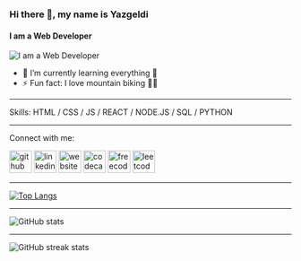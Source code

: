 ### Hi there 👋, my name is Yazgeldi
#### I am a Web Developer
![I am a Web Developer](http://webtoolfeed.files.wordpress.com/2012/10/bruce-lee-l1.jpg)

- 🌱 I’m currently learning everything 🤣
- ⚡ Fun fact: I love mountain biking 🚵‍♀

---

Skills:  HTML / CSS / JS / REACT / NODE.JS / SQL / PYTHON

---

Connect with me:

[<img src='https://cdn.jsdelivr.net/npm/simple-icons@3.0.1/icons/github.svg' alt='github' height='40'>](https://github.com/yazgeldigithub)  [<img src='https://cdn.jsdelivr.net/npm/simple-icons@3.0.1/icons/linkedin.svg' alt='linkedin' height='40'>](https://www.linkedin.com/in/yazgeldi-hojayev-733348208/)  [<img src='https://cdn.jsdelivr.net/npm/simple-icons@3.0.1/icons/icloud.svg' alt='website' height='40'>](https://yazgeldi-hojayev.com/)  [<img src='https://cdn.jsdelivr.net/npm/simple-icons@3.0.1/icons/codecademy.svg' alt='codecademy' height='40'>](https://www.codecademy.com/profiles/yazgeldi)  [<img src='https://cdn.jsdelivr.net/npm/simple-icons@3.0.1/icons/freecodecamp.svg' alt='freecodecamp' height='40'>](https://www.freecodecamp.org/devsterking)  [<img src='https://cdn.jsdelivr.net/npm/simple-icons@3.0.1/icons/leetcode.svg' alt='leetcode' height='40'>](https://leetcode.com/yazgeldi)  

---

[![Top Langs](https://github-readme-stats.vercel.app/api/top-langs/?username=yazgeldigithub)](https://github.com/anuraghazra/github-readme-stats)

---

![GitHub stats](https://github-readme-stats.vercel.app/api?username=yazgeldigithub&show_icons=true)  

---

![GitHub streak stats](https://github-readme-streak-stats.herokuapp.com/?user=yazgeldigithub)  


